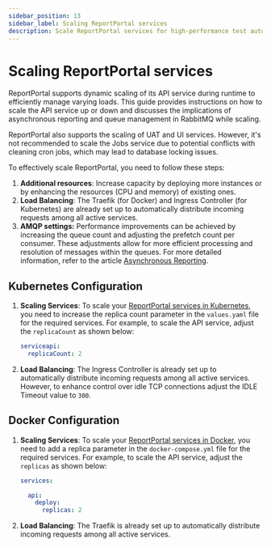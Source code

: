 ```yaml
---
sidebar_position: 13
sidebar_label: Scaling ReportPortal services
description: Scale ReportPortal services for high-performance test automation reporting tools with dynamic load management and queue handling.
---
```


# Scaling ReportPortal services

ReportPortal supports dynamic scaling of its API service during runtime to efficiently manage varying loads. This guide provides instructions on how to scale the API service up or down and discusses the implications of asynchronous reporting and queue management in RabbitMQ while scaling.

 ReportPortal also supports the scaling of UAT and UI services. However, it's not recommended to scale the Jobs service due to potential conflicts with cleaning cron jobs, which may lead to database locking issues.

To effectively scale ReportPortal, you need to follow these steps:

1. **Additional resources**: Increase capacity by deploying more instances or by enhancing the resources (CPU and memory) of existing ones.
2. **Load Balancing**: The Traefik (for Docker) and Ingress Controller (for Kubernetes) are already set up to automatically distribute incoming requests among all active services.
3. **AMQP settings:** Performance improvements can be achieved by increasing the queue count and adjusting the prefetch count per consumer. These adjustments allow for more efficient processing and resolution of messages within the queues. For more detailed information, refer to the article [Asynchronous Reporting](/developers-guides/AsynchronousReporting/#exchanges-and-queues-for-reporting).

## Kubernetes Configuration

1. **Scaling Services**: To scale your [ReportPortal services in Kubernetes](https://github.com/reportportal/kubernetes), you need to increase the replica count parameter in the `values.yaml` file for the required services. For example, to scale the API service, adjust the `replicaCount` as shown below:

   ```yaml
   serviceapi:
     replicaCount: 2
   ```

2. **Load Balancing**: The Ingress Controller is already set up to automatically distribute incoming requests among all active services. However, to enhance control over idle TCP connections adjust the IDLE Timeout value to `300`.

## Docker Configuration

1. **Scaling Services**: To scale your [ReportPortal services in Docker](https://github.com/reportportal/reportportal/blob/master/docker-compose.yml), you need to add a replica parameter in the `docker-compose.yml` file for the required services. For example, to scale the API service, adjust the `replicas` as shown below:

   ```yaml
   services:

     api:
       deploy:
         replicas: 2
   ```

2. **Load Balancing**: The Traefik is already set up to automatically distribute incoming requests among all active services.
